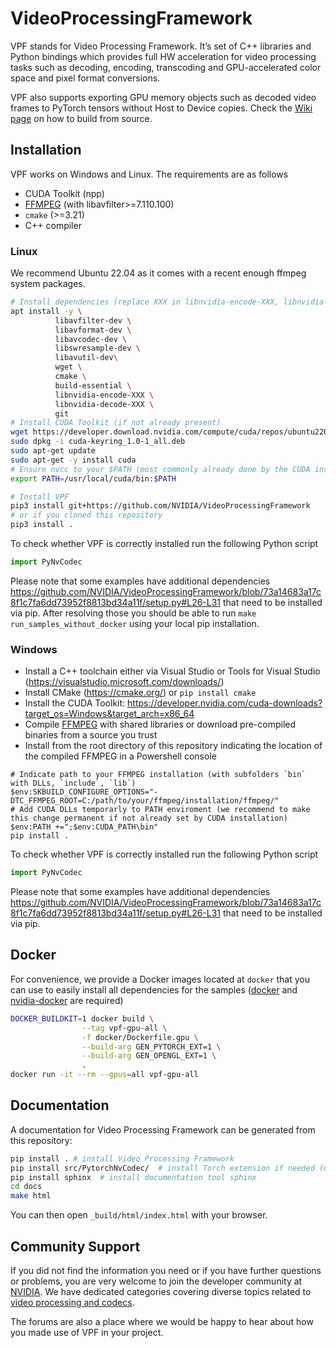 # VideoProcessingFramework

VPF stands for Video Processing Framework. It’s set of C++ libraries and Python bindings which provides full HW acceleration for video processing tasks such as decoding, encoding, transcoding and GPU-accelerated color space and pixel format conversions.

VPF also supports exporting GPU memory objects such as decoded video frames to PyTorch tensors without Host to Device copies. Check the [Wiki page](https://github.com/NVIDIA/VideoProcessingFramework/wiki/Building-from-source) on how to build from source.

## Installation

VPF works on Windows and Linux. The requirements are as follows

- CUDA Toolkit (npp)
- [FFMPEG](https://github.com/FFmpeg/FFmpeg/) (with libavfilter>=7.110.100)
- `cmake` (>=3.21)
- C++ compiler

### Linux

We recommend Ubuntu 22.04 as it comes with a recent enough ffmpeg system packages.
```bash
# Install dependencies (replace XXX in libnvidia-encode-XXX, libnvidia-decode-XXX with the your driver version)
apt install -y \
          libavfilter-dev \
          libavformat-dev \
          libavcodec-dev \
          libswresample-dev \
          libavutil-dev\
          wget \
          cmake \
          build-essential \
          libnvidia-encode-XXX \
          libnvidia-decode-XXX \
          git
# Install CUDA Toolkit (if not already present)
wget https://developer.download.nvidia.com/compute/cuda/repos/ubuntu2204/x86_64/cuda-keyring_1.0-1_all.deb
sudo dpkg -i cuda-keyring_1.0-1_all.deb
sudo apt-get update
sudo apt-get -y install cuda
# Ensure nvcc to your $PATH (most commonly already done by the CUDA installation)
export PATH=/usr/local/cuda/bin:$PATH

# Install VPF
pip3 install git+https://github.com/NVIDIA/VideoProcessingFramework
# or if you cloned this repository
pip3 install .
```

To check whether VPF is correctly installed run the following Python script
```python
import PyNvCodec
```
Please note that some examples have additional dependencies https://github.com/NVIDIA/VideoProcessingFramework/blob/73a14683a17c8f1c7fa6dd73952f8813bd34a11f/setup.py#L26-L31
that need to be installed via pip.
After resolving those you should be able to run `make run_samples_without_docker` using your local pip installation.

### Windows

- Install a C++ toolchain either via Visual Studio or Tools for Visual Studio (https://visualstudio.microsoft.com/downloads/)
- Install CMake (https://cmake.org/) or `pip install cmake`
- Install the CUDA Toolkit: https://developer.nvidia.com/cuda-downloads?target_os=Windows&target_arch=x86_64
- Compile [FFMPEG](https://github.com/FFmpeg/FFmpeg/) with shared libraries or download pre-compiled binaries from a source you trust
- Install from the root directory of this repository indicating the location of the compiled FFMPEG in a Powershell console
```
# Indicate path to your FFMPEG installation (with subfolders `bin` with DLLs, `include`, `lib`)
$env:SKBUILD_CONFIGURE_OPTIONS="-DTC_FFMPEG_ROOT=C:/path/to/your/ffmpeg/installation/ffmpeg/" 
# Add CUDA DLLs temporarly to PATH enviroment (we recommend to make this change permanent if not already set by CUDA installation)
$env:PATH +=";$env:CUDA_PATH\bin"
pip install .
```
To check whether VPF is correctly installed run the following Python script
```python
import PyNvCodec
```
Please note that some examples have additional dependencies https://github.com/NVIDIA/VideoProcessingFramework/blob/73a14683a17c8f1c7fa6dd73952f8813bd34a11f/setup.py#L26-L31
that need to be installed via pip.

## Docker

For convenience, we provide a Docker images located at `docker` that you can use to easily install all dependencies for
the samples ([docker](https://docs.docker.com/engine/install/ubuntu/) and [nvidia-docker](https://docs.nvidia.com/datacenter/cloud-native/container-toolkit/install-guide.html)
are required)


```bash
DOCKER_BUILDKIT=1 docker build \
                --tag vpf-gpu-all \
                -f docker/Dockerfile.gpu \
                --build-arg GEN_PYTORCH_EXT=1 \
                --build-arg GEN_OPENGL_EXT=1 \
                .
docker run -it --rm --gpus=all vpf-gpu-all
```

## Documentation

A documentation for Video Processing Framework can be generated from this repository:
```bash
pip install . # install Video Processing Framework
pip install src/PytorchNvCodec/  # install Torch extension if needed (optional), requires "torch" to be installed before
pip install sphinx  # install documentation tool sphinx
cd docs
make html
```
You can then open `_build/html/index.html` with your browser.

## Community Support
If you did not find the information you need or if you have further questions or problems, you are very welcome to join the developer community at [NVIDIA](https://forums.developer.nvidia.com/categories). We have dedicated categories covering diverse topics related to [video processing and codecs](https://forums.developer.nvidia.com/c/gaming-and-visualization-technologies/visualization/video-processing-optical-flow/189).

The forums are also a place where we would be happy to hear about how you made use of VPF in your project.
